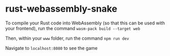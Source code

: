 # rust-webassembly-snake

To compile your Rust code into WebAssembly (so that this can be used with your frontend), run the command `wasm-pack build --target web`

Then, within your `www` folder, run the command `npm run dev`

Navigate to `localhost:8080` to see the game